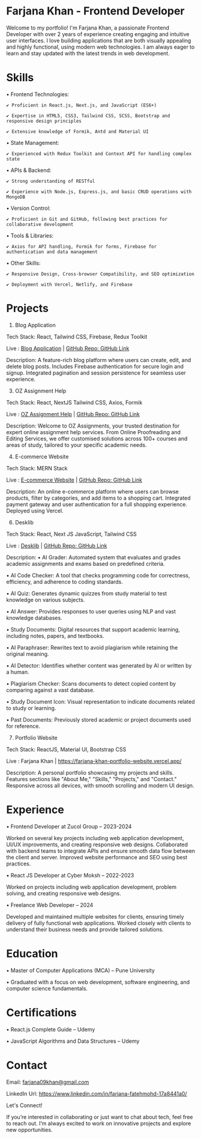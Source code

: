 # Farjana Khan - Frontend Developer

Welcome to my portfolio! I'm Farjana Khan, a passionate Frontend Developer with over 2 years of experience creating engaging and intuitive user interfaces. 
I love building applications that are both visually appealing and highly functional, using modern web technologies. 
I am always eager to learn and stay updated with the latest trends in web development.


# Skills

 • Frontend Technologies:
   
    ✔ Proficient in React.js, Next.js, and JavaScript (ES6+)
 
    ✔ Expertise in HTML5, CSS3, Tailwind CSS, SCSS, Bootstrap and responsive design principles
  
    ✔ Extensive knowledge of Formik, Antd and Material UI
     

 • State Management:
   
    ✔ Experienced with Redux Toolkit and Context API for handling complex state

 • APIs & Backend:
   
    ✔ Strong understanding of RESTful 
    
    ✔ Experience with Node.js, Express.js, and basic CRUD operations with MongoDB

 • Version Control:
   
    ✔ Proficient in Git and GitHub, following best practices for collaborative development

 • Tools & Libraries:
  
    ✔ Axios for API handling, Formik for forms, Firebase for authentication and data management

 • Other Skills:
   
    ✔ Responsive Design, Cross-browser Compatibility, and SEO optimization
   
    ✔ Deployment with Vercel, Netlify, and Firebase

# Projects

1. Blog Application
   
Tech Stack: React, Tailwind CSS, Firebase, Redux Toolkit

  Live : [Blog Application](https://blogs-post-application.netlify.app/) | [GitHub Repo: GitHub Link](https://blogs-post-application.netlify.app/)

  Description: A feature-rich blog platform where users can create, edit, and delete blog posts. Includes Firebase authentication for secure login and signup. Integrated pagination and session persistence for seamless 
  user experience.

3. OZ Assignment Help
   
  Tech Stack: React, NextJS Tailwind CSS, Axios, Formik

  Live : [OZ Assignment Help](https://www.ozassignments.com/) | [GitHub Repo: GitHub Link](https://www.ozassignments.com/)

  Description: Welcome to OZ Assignments, your trusted destination for expert online assignment help services. From Online Proofreading and Editing Services, we offer customised solutions across 100+ courses and areas of 
  study, tailored to your specific academic needs.

4. E-commerce Website
   
  Tech Stack: MERN Stack

  Live : [E-commerce Website](https://e-commerce-mern-app.netlify.app/) | [GitHub Repo: GitHub Link](https://e-commerce-mern-app.netlify.app/)

  Description: An online e-commerce platform where users can browse products, filter by categories, and add items to a shopping cart. Integrated payment gateway and user authentication for a full shopping experience. 
  Deployed using Vercel.

6. Desklib
   
  Tech Stack: React, Next JS JavaScript, Tailwind CSS

  Live : [Desklib](https://desklib.com/) | [GitHub Repo: GitHub Link](https://desklib.com/)

Description:
•  AI Grader: Automated system that evaluates and grades academic assignments and exams based on predefined criteria.

•  AI Code Checker: A tool that checks programming code for correctness, efficiency, and adherence to coding standards.

•  AI Quiz: Generates dynamic quizzes from study material to test knowledge on various subjects.

•  AI Answer: Provides responses to user queries using NLP and vast knowledge databases.

•  Study Documents: Digital resources that support academic learning, including notes, papers, and textbooks.

•  AI Paraphraser: Rewrites text to avoid plagiarism while retaining the original meaning.

•  AI Detector: Identifies whether content was generated by AI or written by a human.

•  Plagiarism Checker: Scans documents to detect copied content by comparing against a vast database.

•  Study Document Icon: Visual representation to indicate documents related to study or learning.

•  Past Documents: Previously stored academic or project documents used for reference.

7. Portfolio Website
   
  Tech Stack: ReactJS, Material UI, Bootstrap CSS

  Live : Farjana Khan | https://farjana-khan-portfolio-website.vercel.app/ 

  Description: A personal portfolio showcasing my projects and skills. Features sections like "About Me," "Skills," "Projects," and "Contact." Responsive across all devices, with smooth scrolling and modern UI design.

# Experience

• Frontend Developer at Zucol Group – 2023-2024

   Worked on several key projects including web application development, UI/UX improvements, and creating responsive web designs.
   Collaborated with backend teams to integrate APIs and ensure smooth data flow between the client and server.
   Improved website performance and SEO using best practices.

• React JS Developer at Cyber Moksh – 2022-2023

   Worked on projects including web application development, problem solving, and creating responsive web designs.

• Freelance Web Developer – 2024

   Developed and maintained multiple websites for clients, ensuring timely delivery of fully functional web applications.
   Worked closely with clients to understand their business needs and provide tailored solutions.

# Education
• Master of Computer Applications (MCA) – Pune University 

• Graduated with a focus on web development, software engineering, and computer science fundamentals.

# Certifications
• React.js Complete Guide – Udemy

• JavaScript Algorithms and Data Structures – Udemy

# Contact

Email: farjana09khan@gmail.com

LinkedIn Url: https://www.linkedin.com/in/farjana-fatehmohd-17a8441a0/

Let's Connect!

If you’re interested in collaborating or just want to chat about tech, feel free to reach out. I’m always excited to work on innovative projects and explore new opportunities.

